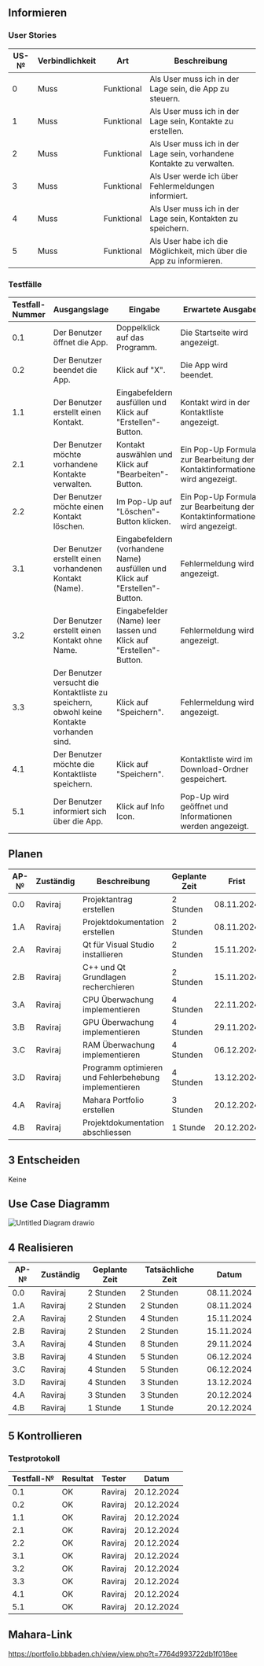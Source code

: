 ## Informieren

### User Stories

| US-№ | Verbindlichkeit | Art          | Beschreibung                                                       |
| ---- | --------------- | ------------ | ------------------------------------------------------------------|
| 0    | Muss            | Funktional   | Als User muss ich in der Lage sein, die App zu steuern. |
| 1    | Muss            | Funktional   | Als User muss ich in der Lage sein, Kontakte zu erstellen. |
| 2    | Muss            | Funktional   | Als User muss ich in der Lage sein, vorhandene Kontakte zu verwalten. |
| 3    | Muss            | Funktional   | Als User werde ich über Fehlermeldungen informiert. |
| 4    | Muss            | Funktional   | Als User muss ich in der Lage sein, Kontakten zu speichern. |
| 5    | Muss            | Funktional   | Als User habe ich die Möglichkeit, mich über die App zu informieren. |



### Testfälle

| Testfall-Nummer | Ausgangslage                                  | Eingabe                                        | Erwartete Ausgabe                                                      |
| --------------- | --------------------------------------------- | ---------------------------------------------- | ---------------------------------------------------------------------- |
| 0.1             | Der Benutzer öffnet die App.                  | Doppelklick auf das Programm.                  | Die Startseite wird angezeigt.                                         |
| 0.2             | Der Benutzer beendet die App.                 | Klick auf "X".                | Die App wird beendet.                                                  |
| 1.1             | Der Benutzer erstellt einen Kontakt.| Eingabefeldern ausfüllen und Klick auf "Erstellen"-Button. | Kontakt wird in der Kontaktliste angezeigt.                   |
| 2.1             | Der Benutzer möchte vorhandene Kontakte verwalten.    | Kontakt auswählen und Klick auf "Bearbeiten"-Button.             | Ein Pop-Up Formular zur Bearbeitung der Kontaktinformationen wird angezeigt. |
| 2.2             | Der Benutzer möchte einen Kontakt löschen.    | Im Pop-Up auf "Löschen"-Button klicken.             | Ein Pop-Up Formular zur Bearbeitung der Kontaktinformationen wird angezeigt. |
| 3.1             | Der Benutzer erstellt einen vorhandenen Kontakt (Name).    | Eingabefeldern (vorhandene Name) ausfüllen und Klick auf "Erstellen"-Button.              | Fehlermeldung wird angezeigt. |
| 3.2             | Der Benutzer erstellt einen Kontakt ohne Name.    | Eingabefelder (Name) leer lassen und Klick auf "Erstellen"-Button.              | Fehlermeldung wird angezeigt. |
| 3.3             | Der Benutzer versucht die Kontaktliste zu speichern, obwohl keine Kontakte vorhanden sind.    | Klick auf "Speichern".              | Fehlermeldung wird angezeigt. |
| 4.1             | Der Benutzer möchte die Kontaktliste speichern.       | Klick auf "Speichern".                               | Kontaktliste wird im Download-Ordner gespeichert.                                     |
| 5.1             | Der Benutzer informiert sich über die App.         | Klick auf Info Icon.             | Pop-Up wird geöffnet und Informationen werden angezeigt.                                            |

## Planen


| AP-№ | Zuständig | Beschreibung                            | Geplante Zeit | Frist        |
| ---- | --------- | --------------------------------------- | ------------- | ------------ |
| 0.0  | Raviraj   | Projektantrag erstellen  | 2 Stunden    | 08.11.2024   |
| 1.A  | Raviraj   | Projektdokumentation erstellen     | 2 Stunden     | 08.11.2024  |
| 2.A  | Raviraj   | Qt für Visual Studio installieren         | 2 Stunden    | 15.11.2024   |
| 2.B  | Raviraj   | C++ und Qt Grundlagen recherchieren | 2 Stunden | 15.11.2024   |
| 3.A  | Raviraj   | CPU Überwachung implementieren | 4 Stunden | 22.11.2024   |
| 3.B  | Raviraj   | GPU Überwachung implementieren         | 4 Stunden     | 29.11.2024   |
| 3.C  | Raviraj   | RAM Überwachung implementieren         | 4 Stunden     | 06.12.2024   |
| 3.D  | Raviraj   | Programm optimieren und Fehlerbehebung implementieren         | 4 Stunden     | 13.12.2024   |
| 4.A  | Raviraj   | Mahara Portfolio erstellen        | 3 Stunden    | 20.12.2024   |
| 4.B  | Raviraj   | Projektdokumentation abschliessen        | 1 Stunde    | 20.12.2024   |

## 3 Entscheiden

Keine

## Use Case Diagramm

![Untitled Diagram drawio](https://github.com/user-attachments/assets/bfc669be-a7c5-4d18-981d-5bfb6d135a18)


## 4 Realisieren

| AP-№ | Zuständig | Geplante Zeit | Tatsächliche Zeit | Datum      |
| ---- | --------- | ------------- | ----------------- | ---------- |
| 0.0  | Raviraj   | 2 Stunden      | 2 Stunden         | 08.11.2024 |
| 1.A  | Raviraj   | 2 Stunden      | 2 Stunden      | 08.11.2024 |
| 2.A  | Raviraj   | 2 Stunden      | 4 Stunden         | 15.11.2024 |
| 2.B  | Raviraj   | 2 Stunden      | 2 Stunden        | 15.11.2024 |
| 3.A  | Raviraj   | 4 Stunden      | 8 Stunden         | 29.11.2024 |
| 3.B  | Raviraj   | 4 Stunden     | 5 Stunden        | 06.12.2024 |
| 3.C  | Raviraj   | 4 Stunden     | 5 Stunden        | 06.12.2024 |
| 3.D  | Raviraj   | 4 Stunden     | 3 Stunden        | 13.12.2024 |
| 4.A  | Raviraj   | 3 Stunden      | 3 Stunden         | 20.12.2024 |
| 4.B  | Raviraj   | 1 Stunde      | 1 Stunde        | 20.12.2024 |

## 5 Kontrollieren

### Testprotokoll

| Testfall-№ | Resultat | Tester  | Datum     |
| -----------| ---------| --------| ----------|
| 0.1        | OK       | Raviraj | 20.12.2024|
| 0.2        | OK       | Raviraj | 20.12.2024|
| 1.1        | OK       | Raviraj | 20.12.2024|
| 2.1        | OK       | Raviraj | 20.12.2024|
| 2.2        | OK       | Raviraj | 20.12.2024|
| 3.1        | OK       | Raviraj | 20.12.2024|
| 3.2        | OK       | Raviraj | 20.12.2024|
| 3.3        | OK       | Raviraj | 20.12.2024|
| 4.1        | OK       | Raviraj | 20.12.2024|
| 5.1        | OK       | Raviraj | 20.12.2024|

## Mahara-Link
https://portfolio.bbbaden.ch/view/view.php?t=7764d993722db1f018ee
